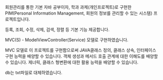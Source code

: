 회원관리를 통한 기본 자바 공부이자, 학과 과제(개인프로젝트)로 구현한 PIM(Personal Information Management, 회원의 정보를 관리할 수 있는 시스템) 프로젝트입니다.

등록, 조회, 수정, 삭제, 검색, 정렬 등 기본 기능 제공합니다.

MVC(S) - ModelViewController(Service) 모델로 구현하였습니다.

MVC 모델로 이 프로젝트를 구현함으로써 JAVA클래스 정의, 클래스 상속, 인터페이스 구현 능력을 배양할 수 있습니다. 객체 생성과 메서드 호출 관계에 대한 이해도를 배양할 수 있습니다. 제너릭, 클래스 형변환에 대한 활용 능력을 배양할 수 있습니다.

db는 txt파일로 대체하였습니다.
